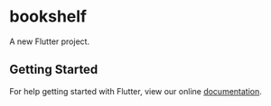 # bookshelf

A new Flutter project.

## Getting Started

For help getting started with Flutter, view our online
[documentation](https://flutter.io/).
